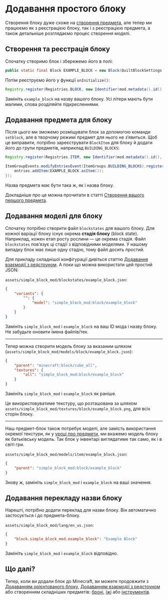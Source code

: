 # Додавання простого блоку

Створення блоку дуже схоже на [створення предмета](../items/first-item), але тепер ми працюємо як з реєстрацією блоку, так і з реєстрацією предмета, а також детальніше розглядаємо процес створення моделі.

## Створення та реєстрація блоку

Спочатку створимо блок і збережемо його в полі:

```java
public static final Block EXAMPLE_BLOCK = new Block(QuiltBlockSettings.create());
```

Потім реєструємо його у функції `onInitialize()`:

```java
Registry.register(Registries.BLOCK, new Identifier(mod.metadata().id(), "example_block"), EXAMPLE_BLOCK);
```

Замініть `example_block` на назву вашого блоку. Усі літери мають бути малими, слова розділяйте підкресленнями.

## Додавання предмета для блоку

Після цього ми зможемо розміщувати блок за допомогою команди `setblock`, але в творчому режимі предмет для нього не з’явиться. Щоб це виправити, потрібно зареєструвати `BlockItem` для блоку й додати його до групи предметів, наприклад `BUILDING_BLOCKS`:

```java
Registry.register(Registries.ITEM, new Identifier(mod.metadata().id(), "example_block"), new BlockItem(EXAMPLE_BLOCK, new QuiltItemSettings()));

ItemGroupEvents.modifyEntriesEvent(ItemGroups.BUILDING_BLOCKS).register(entries -> {
	entries.addItem(EXAMPLE_BLOCK.asItem());
});
```

Назва предмета має бути така ж, як і назва блоку.

Докладніше про це можна прочитати в статті [Створення вашого першого предмета](../items/first-item#registering-the-item).

## Додавання моделі для блоку

Спочатку потрібно створити файл `blockstates` для вашого блоку. Для кожної варіації блоку існує окрема **стадія блоку** (block state). Наприклад, кожен етап росту рослини — це окрема стадія. Файл `blockstates` пов’язує ці стадії з відповідними моделями. У нашому випадку блок має лише одну стадію, тому файл досить простий.

Для прикладу складнішої конфігурації дивіться статтю [Додавання взаємодії з редстоуном](redstone-interaction). А поки що можна використати цей простий JSON:

`assets/simple_block_mod/blockstates/example_block.json`:

```json
{
	"variants": {
		"": {
			"model": "simple_block_mod:block/example_block"
		}
	}
}
```

Замініть `simple_block_mod` і `example_block` на ваш ID мода і назву блоку. Не забудьте оновити імена файлів/тек.

---

Тепер можна створити модель блоку за вказаним шляхом (`assets/simple_block_mod/models/block/example_block.json`):

```json
{
	"parent": "minecraft:block/cube_all",
	"textures": {
		"all": "simple_block_mod:block/example_block"
	}
}
```

Замініть `simple_block_mod` і `example_block` як раніше.

Це використовуватиме текстуру, що розташована за шляхом `assets/simple_block_mod/textures/block/example_block.png`, для всіх сторін блоку.

---

Наш предмет-блок також потребує моделі, але замість використання окремої текстури, як у [уроці про предмети](../items/first-item), ми вкажемо модель блоку як батьківську модель. Так блок у інвентарі виглядатиме так само, як і в світі гри.

`assets/simple_block_mod/models/item/example_block.json`:

```json
{
	"parent": "simple_block_mod:block/example_block"
}
```

Знову ж, замініть `simple_block_mod` і `example_block` на ваші значення.

## Додавання перекладу назви блоку

Нарешті, потрібно додати переклад для назви блоку. Він автоматично застосується і до предмета-блоку.

`assets/simple_block_mod/lang/en_us.json`:

```json
{
	"block.simple_block_mod.example_block": "Example Block"
}
```

Замініть `simple_block_mod` і `example_block` відповідно.

## Що далі?

Тепер, коли ви додали блок до Minecraft, ви можете продовжити з [Додаванням орієнтованого блоку](oriented-block), [Додаванням взаємодії з редстоуном](redstone-interaction) або створенням складніших предметів: [броні](../items/armor), [їжі](../items/food) або [інструментів](../items/tools).
